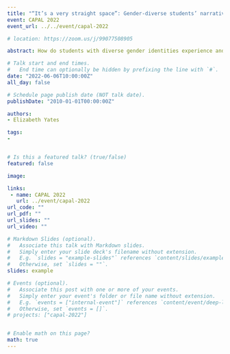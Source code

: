 ```yaml
---
title: "“It’s a very straight space”: Gender-diverse students’ narratives about the library"
event: CAPAL 2022
event_url: ../../event/capal-2022

# location: https://zoom.us/j/99077508905

abstract: How do students with diverse gender identities experience and perceive the academic library? What can we learn from our students to help develop services, spaces and collections that support their safety and well-being? This presentation will highlight results from a qualitative case study at an academic library by exploring themes related to the students’ experiences with library workers, the library’s physical environment and its collections. The study results position the library as both a source of positive, transformational potential and site of harm and oppression. Students reported experiencing great discomfort while using library bathrooms and study spaces and were distressed by encountering library materials expressing outdated, inaccurate information about gender identity/sexual diversity. They described affirming experiences with library workers while being confronted with library technology – e.g. computers – which deadnamed them. And they questioned why libraries provide platforms to transphobic speakers in the name of intellectual freedom and highlighted the dangers of espousing neutrality. While themes surfaced by this study reflect the participants’ individual lived experiences, they are broadly reflected in survey results, scholarly literature and other works documenting these topics. Finally, this presentation will describe students’ suggestions for how academic libraries can become safer and more inclusive. 

# Talk start and end times.
#   End time can optionally be hidden by prefixing the line with `#`.
date: "2022-06-06T10:00:00Z"
all_day: false

# Schedule page publish date (NOT talk date).
publishDate: "2010-01-01T00:00:00Z"

authors:
- Elizabeth Yates

tags: 
- 


# Is this a featured talk? (true/false)
featured: false

image:

links:
 - name: CAPAL 2022
   url: ../event/capal-2022
url_code: ""
url_pdf: ""
url_slides: ""
url_video: ""

# Markdown Slides (optional).
#   Associate this talk with Markdown slides.
#   Simply enter your slide deck's filename without extension.
#   E.g. `slides = "example-slides"` references `content/slides/example-slides.md`.
#   Otherwise, set `slides = ""`.
slides: example

# Events (optional).
#   Associate this post with one or more of your events.
#   Simply enter your event's folder or file name without extension.
#   E.g. `events = ["internal-event"]` references `content/event/deep-learning/index.md`.
#   Otherwise, set `events = []`.
# projects: ["capal-2022"]


# Enable math on this page?
math: true
---
```


